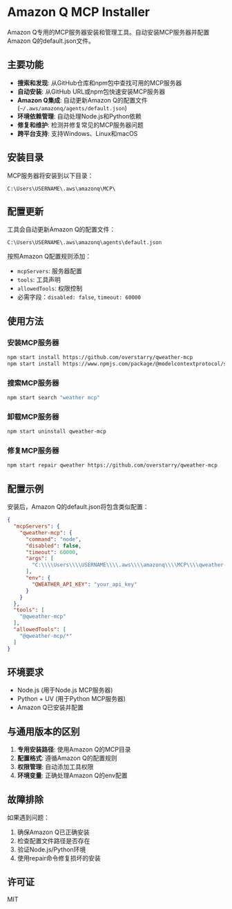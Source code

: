 # Amazon Q MCP Installer

Amazon Q专用的MCP服务器安装和管理工具。自动安装MCP服务器并配置Amazon Q的default.json文件。

## 主要功能

- **搜索和发现**: 从GitHub仓库和npm包中查找可用的MCP服务器
- **自动安装**: 从GitHub URL或npm包快速安装MCP服务器
- **Amazon Q集成**: 自动更新Amazon Q的配置文件 (`~/.aws/amazonq/agents/default.json`)
- **环境依赖管理**: 自动处理Node.js和Python依赖
- **修复和维护**: 检测并修复常见的MCP服务器问题
- **跨平台支持**: 支持Windows、Linux和macOS

## 安装目录

MCP服务器将安装到以下目录：
```
C:\Users\USERNAME\.aws\amazonq\MCP\
```

## 配置更新

工具会自动更新Amazon Q的配置文件：
```
C:\Users\USERNAME\.aws\amazonq\agents\default.json
```

按照Amazon Q配置规则添加：
- `mcpServers`: 服务器配置
- `tools`: 工具声明
- `allowedTools`: 权限控制
- 必需字段：`disabled: false`, `timeout: 60000`

## 使用方法

### 安装MCP服务器
```bash
npm start install https://github.com/overstarry/qweather-mcp
npm start install https://www.npmjs.com/package/@modelcontextprotocol/server-brave-search
```

### 搜索MCP服务器
```bash
npm start search "weather mcp"
```

### 卸载MCP服务器
```bash
npm start uninstall qweather-mcp
```

### 修复MCP服务器
```bash
npm start repair qweather https://github.com/overstarry/qweather-mcp
```

## 配置示例

安装后，Amazon Q的default.json将包含类似配置：

```json
{
  "mcpServers": {
    "qweather-mcp": {
      "command": "node",
      "disabled": false,
      "timeout": 60000,
      "args": [
        "C:\\\\Users\\\\USERNAME\\\\.aws\\\\amazonq\\\\MCP\\\\qweather-mcp\\\\dist\\\\index.js"
      ],
      "env": {
        "QWEATHER_API_KEY": "your_api_key"
      }
    }
  },
  "tools": [
    "@qweather-mcp"
  ],
  "allowedTools": [
    "@qweather-mcp/*"
  ]
}
```

## 环境要求

- Node.js (用于Node.js MCP服务器)
- Python + UV (用于Python MCP服务器)
- Amazon Q已安装并配置

## 与通用版本的区别

1. **专用安装路径**: 使用Amazon Q的MCP目录
2. **配置格式**: 遵循Amazon Q的配置规则
3. **权限管理**: 自动添加工具权限
4. **环境变量**: 正确处理Amazon Q的env配置

## 故障排除

如果遇到问题：
1. 确保Amazon Q已正确安装
2. 检查配置文件路径是否存在
3. 验证Node.js/Python环境
4. 使用repair命令修复损坏的安装

## 许可证

MIT